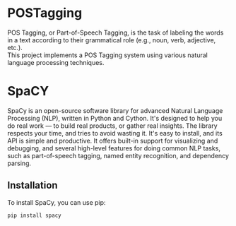 # POSTagging
POS Tagging, or Part-of-Speech Tagging, is the task of labeling the words in a text according to their grammatical role (e.g., noun, verb, adjective, etc.).<br>
This project implements a POS Tagging system using various natural language processing techniques.

# SpaCY
SpaCy is an open-source software library for advanced Natural Language Processing (NLP), written in Python and Cython. It's designed to help you do real work — to build real products, or gather real insights. The library respects your time, and tries to avoid wasting it. It's easy to install, and its API is simple and productive. It offers built-in support for visualizing and debugging, and several high-level features for doing common NLP tasks, such as part-of-speech tagging, named entity recognition, and dependency parsing.

## Installation
To install SpaCy, you can use pip:<br>
```
pip install spacy
```